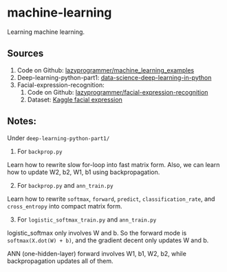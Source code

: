 # machine-learning
Learning machine learning.

## Sources
1. Code on Github: [lazyprogrammer/machine_learning_examples](https://github.com/lazyprogrammer/machine_learning_examples/)
2. Deep-learning-python-part1: [data-science-deep-learning-in-python](https://www.udemy.com/data-science-deep-learning-in-python/)
3. Facial-expression-recognition:
	1. Code on Github: [lazyprogrammer/facial-expression-recognition](https://github.com/lazyprogrammer/facial-expression-recognition)
	2. Dataset: [Kaggle facial expression](https://www.kaggle.com/c/challenges-in-representation-learning-facial-expression-recognition-challenge)


## Notes:
Under `deep-learning-python-part1/`
1. For `backprop.py`

Learn how to rewrite slow for-loop into fast matrix form. Also, we can learn how to update W2, b2, W1, b1 using backpropagation.

2. For `backprop.py` and `ann_train.py`

Learn how to rewrite `softmax`, `forward`, `predict`, `classification_rate`, and `cross_entropy` into compact matrix form.

3. For `logistic_softmax_train.py` and `ann_train.py`

logistic_softmax only involves W and b. So the forward mode is `softmax(X.dot(W) + b)`, and the gradient decent only updates W and b.

ANN (one-hidden-layer) forward involves W1, b1, W2, b2, while backpropagation updates all of them. 
